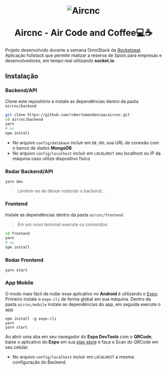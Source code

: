 <h1 align="center"><br><img src="https://user-images.githubusercontent.com/37172038/92535081-ca8d2b00-f20c-11ea-9dea-440229667a3c.png" alt="Aircnc"><br><br>Aircnc - Air Code and Coffee💻☕️</h1>

Projeto desenvolvido durante a semana OmniStack da [Rocketseat](https://rocketseat.com.br/week-9/aulas). Aplicação fullstack que permite realizar a reserva de Spots para empresas e desenvolvedores, em tempo real utilizando **socket.io**.

## Instalação
### Backend/API
Clone este repositório e instale as dependências dentro da pasta `aircnc/backend`
```sh
git clone https://github.com/robertomendoncaa/aircnc.git
cd aircnc/backend
yarn
# ou
npm install
```
- No arquivo `config/database` incluir em `DB_URL` sua URL de conexão com o banco de dados **MongoDB**
- No arquivo `config/localhost` incluir em `LOCALHOST` seu localhost ou IP da máquina caso utilize dispositivo físico
### Rodar Backend/API
```
yarn dev
```
> Lembre-se de deixar rodando o backend...
### Frontend
Instale as dependências dentro da pasta `aircnc/frontend`
> Em um novo terminal execute os comandos:
```sh
cd frontend
yarn
# ou
npm install
```
### Rodar Frontend
```
yarn start
```
### App Mobile
O modo mais fácil de rodar esse aplicativo no **Android** é utilizando o [Expo](https://expo.io/).
Primeiro instale o `expo-cli` de forma global em sua máquina. 
Dentro da pasta `aircnc/mobile` instale as dependências do app, em seguida execute o app.
```
npm install -g expo-cli
yarn
yarn start
``` 
Ao abrir uma aba em seu navegador do **Expo DevTools** com o **QRCode**, baixe o aplicativo do **Expo** em sua [play store](https://play.google.com/store/apps/details?id=host.exp.exponent) e faça o Scan do QRCode em seu celular.

- No arquivo `config/localhost` incluir em `LOCALHOST` a mesma configuração do Backend.
